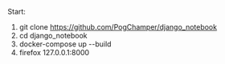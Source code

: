Start:

1. git clone https://github.com/PogChamper/django_notebook
2. cd django_notebook
3. docker-compose up --build
4. firefox 127.0.0.1:8000
